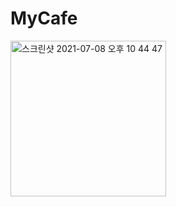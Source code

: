 # MyCafe
<img width="249" alt="스크린샷 2021-07-08 오후 10 44 47" src="https://user-images.githubusercontent.com/82192923/124932560-264b5f00-e03e-11eb-9828-d82193d680ba.png">
